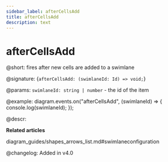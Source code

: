 ```yaml
---
sidebar_label: afterCellsAdd
title: afterCellsAdd 
description: text
---
```


# afterCellsAdd

@short: fires after new cells are added to a swimlane

@signature: {`afterCellsAdd: (swimlaneId: Id) => void;`}

@params:
`swimlaneId: string | number` - the id of the item

@example:
diagram.events.on("afterCellsAdd", (swimlaneId) => {
    console.log(swimlaneId);
});

@descr:

**Related articles**

diagram_guides/shapes_arrows_list.md#swimlaneconfiguration

@changelog:
Added in v4.0

